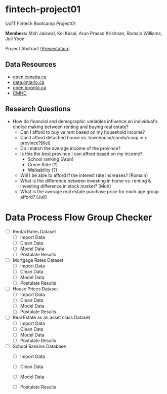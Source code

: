 # fintech-project01
UofT Fintech Bootcamp Project01

**Members:** Moh Jaiswal, Kei Kasai, Arun Prasad Krishnan, Romain Williams, Juil Yoon

Project Abstract [[Presentation](https://docs.google.com/presentation/d/e/2PACX-1vQpqhoqND5ZDTo_8uhrVo5SECL_wze3Q7KL7XBq3krg9yFWrBj1Em7eT8ax1O9k5Radiz0f1VdGi9rI/pub?start=false&loop=false&delayms=3000)]

## Data Resources

* [open.canada.ca](https://open.canada.ca/en/open-data)
* [data.ontario.ca](https://data.ontario.ca/) 
* [open.toronto.ca](https://open.toronto.ca/catalogue)
* [CMHC](https://www.cmhc-schl.gc.ca/en/professionals/housing-markets-data-and-research)

## Research Questions
  - How do financial and demographic variables influence an individual's choice making between renting and buying real estate?
     - Can I afford to buy vs rent based on my household income?
     - Can I afford detached house vs. townhouse/condo/coop in x province?[Kei]
     - Do I match the average income of the province? 
     - Is this the best province I can afford based on my income? 
        - School ranking (Arun)
        - Crime Rate (?)
        - Walkability (?)
     - Will I be able to afford if the interest rate increases? [Romain]
     - What is the difference between investing in home vs. renting & investing difference in stock market? [Moh]
     - What is the average real estate purchase price for each age group afford? [Juil]
     
# Data Process Flow Group Checker
* [ ] Rental Rates Dataset
  * [ ] Import Data
  * [ ] Clean Data
  * [ ] Model Data
  * [ ] Postulate Results
* [ ] Mortgage Rates Dataset 
  * [ ] Import Data
  * [ ] Clean Data
  * [ ] Model Data
  * [ ] Postulate Results
* [ ] House Prices Dataset
  * [ ] Import Data
  * [ ] Clean Data
  * [ ] Model Data
  * [ ] Postulate Results
* [ ] Real Estate as an asset class Dataset
  * [ ] Import Data
  * [ ] Clean Data
  * [ ] Model Data
  * [ ] Postulate Results
* [ ] School Rankins Database
  * [ ] Import Data
  * [ ] Clean Data
  * [ ] Model Data
  * [ ] Postulate Results
  
